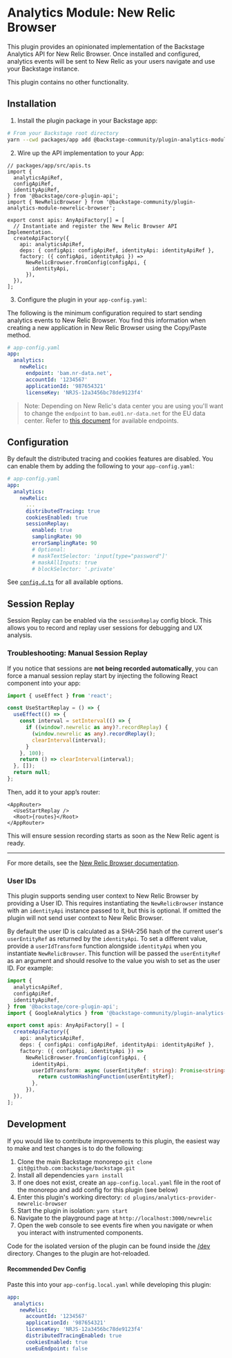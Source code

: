 # Analytics Module: New Relic Browser

This plugin provides an opinionated implementation of the Backstage Analytics API for New Relic Browser. Once installed and configured, analytics events will be sent to New Relic as your users navigate and use your Backstage instance.

This plugin contains no other functionality.

## Installation

1. Install the plugin package in your Backstage app:

```sh
# From your Backstage root directory
yarn --cwd packages/app add @backstage-community/plugin-analytics-module-newrelic-browser
```

2. Wire up the API implementation to your App:

```tsx
// packages/app/src/apis.ts
import {
  analyticsApiRef,
  configApiRef,
  identityApiRef,
} from '@backstage/core-plugin-api';
import { NewRelicBrowser } from '@backstage-community/plugin-analytics-module-newrelic-browser';

export const apis: AnyApiFactory[] = [
  // Instantiate and register the New Relic Browser API Implementation.
  createApiFactory({
    api: analyticsApiRef,
    deps: { configApi: configApiRef, identityApi: identityApiRef },
    factory: ({ configApi, identityApi }) =>
      NewRelicBrowser.fromConfig(configApi, {
        identityApi,
      }),
  }),
];
```

3. Configure the plugin in your `app-config.yaml`:

The following is the minimum configuration required to start sending analytics
events to New Relic Browser. You find this information when creating a new application
in New Relic Browser using the Copy/Paste method.

```yaml
# app-config.yaml
app:
  analytics:
    newRelic:
      endpoint: 'bam.nr-data.net',
      accountId: '1234567'
      applicationId: '987654321'
      licenseKey: 'NRJS-12a3456bc78de9123f4'
```

> Note: Depending on New Relic's data center you are using you'll want to change the `endpoint` to `bam.eu01.nr-data.net` for the EU data center. Refer to [this document](https://docs.newrelic.com/docs/new-relic-solutions/get-started/networks/#data-ingest) for available endpoints.

## Configuration

By default the distributed tracing and cookies features are disabled. You can enable them by adding the following to your `app-config.yaml`:

```yaml
# app-config.yaml
app:
  analytics:
    newRelic:
      ...
      distributedTracing: true
      cookiesEnabled: true
      sessionReplay:
        enabled: true
        samplingRate: 90
        errorSamplingRate: 90
        # Optional:
        # maskTextSelector: 'input[type="password"]'
        # maskAllInputs: true
        # blockSelector: '.private'
```

See [`config.d.ts`](./config.d.ts) for all available options.

## Session Replay

Session Replay can be enabled via the `sessionReplay` config block. This allows you to record and replay user sessions for debugging and UX analysis.

### Troubleshooting: Manual Session Replay

If you notice that sessions are **not being recorded automatically**, you can force a manual session replay start by injecting the following React component into your app:

```typescript
import { useEffect } from 'react';

const UseStartReplay = () => {
  useEffect(() => {
    const interval = setInterval(() => {
      if ((window?.newrelic as any)?.recordReplay) {
        (window.newrelic as any).recordReplay();
        clearInterval(interval);
      }
    }, 100);
    return () => clearInterval(interval);
  }, []);
  return null;
};
```

Then, add it to your app’s router:

```tsx
<AppRouter>
  <UseStartReplay />
  <Root>{routes}</Root>
</AppRouter>
```

This will ensure session recording starts as soon as the New Relic agent is ready.

---

For more details, see the [New Relic Browser documentation](https://docs.newrelic.com/docs/browser/).

### User IDs

This plugin supports sending user context to New Relic Browser by providing a User ID. This requires instantiating the `NewRelicBrowser` instance with an `identityApi` instance passed to it, but this is optional. If omitted the plugin will not send user context to New Relic Browser.

By default the user ID is calculated as a SHA-256 hash of the current user's `userEntityRef` as returned by the `identityApi`. To set a
different value, provide a `userIdTransform` function alongside `identityApi` when you instantiate `NewRelicBrowser`. This function will be passed the `userEntityRef` as an argument and should resolve to the value you wish to set as the user ID. For example:

```typescript
import {
  analyticsApiRef,
  configApiRef,
  identityApiRef,
} from '@backstage/core-plugin-api';
import { GoogleAnalytics } from '@backstage-community/plugin-analytics-module-newrelic-browser';

export const apis: AnyApiFactory[] = [
  createApiFactory({
    api: analyticsApiRef,
    deps: { configApi: configApiRef, identityApi: identityApiRef },
    factory: ({ configApi, identityApi }) =>
      NewRelicBrowser.fromConfig(configApi, {
        identityApi,
        userIdTransform: async (userEntityRef: string): Promise<string> => {
          return customHashingFunction(userEntityRef);
        },
      }),
  }),
];
```

## Development

If you would like to contribute improvements to this plugin, the easiest way to
make and test changes is to do the following:

1. Clone the main Backstage monorepo `git clone git@github.com:backstage/backstage.git`
2. Install all dependencies `yarn install`
3. If one does not exist, create an `app-config.local.yaml` file in the root of
   the monorepo and add config for this plugin (see below)
4. Enter this plugin's working directory: `cd plugins/analytics-provider-newrelic-browser`
5. Start the plugin in isolation: `yarn start`
6. Navigate to the playground page at `http://localhost:3000/newrelic`
7. Open the web console to see events fire when you navigate or when you
   interact with instrumented components.

Code for the isolated version of the plugin can be found inside the [/dev](./dev)
directory. Changes to the plugin are hot-reloaded.

#### Recommended Dev Config

Paste this into your `app-config.local.yaml` while developing this plugin:

```yaml
app:
  analytics:
    newRelic:
      accountId: '1234567'
      applicationId: '987654321'
      licenseKey: 'NRJS-12a3456bc78de9123f4'
      distributedTracingEnabled: true
      cookiesEnabled: true
      useEuEndpoint: false
```
